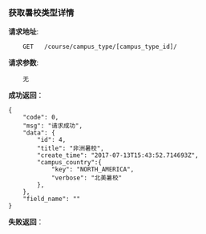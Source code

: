 ### 获取暑校类型详情


**请求地址**:
```
    GET   /course/campus_type/[campus_type_id]/
```

**请求参数**:
```
    无
```

**成功返回**：
```
{
    "code": 0,
    "msg": "请求成功",
    "data": {
        "id": 4,
        "title": "非洲暑校",
        "create_time": "2017-07-13T15:43:52.714693Z",
        "campus_country":{
            "key": "NORTH_AMERICA",
            "verbose": "北美暑校"
        },
    },
    "field_name": ""
}
```

**失败返回**：
```

```